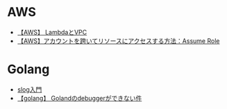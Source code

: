 # AWS
- [【AWS】 LambdaとVPC](./aws/%E3%80%90AWS%E3%80%91%20Lambda%E3%81%A8VPC.md)
- [【AWS】アカウントを跨いてリソースにアクセスする方法：Assume Role](./aws/%E3%80%90AWS%E3%80%91%E3%82%A2%E3%82%AB%E3%82%A6%E3%83%B3%E3%83%88%E3%82%92%E8%B7%A8%E3%81%84%E3%81%A6%E3%83%AA%E3%82%BD%E3%83%BC%E3%82%B9%E3%81%AB%E3%82%A2%E3%82%AF%E3%82%BB%E3%82%B9%E3%81%99%E3%82%8B%E6%96%B9%E6%B3%95%EF%BC%9AAssume%20Role.md)
# Golang
- [slog入門](./golang/%E3%80%90golang%E3%80%91%20slog%E3%83%91%E3%83%83%E3%82%B1%E3%83%BC%E3%82%B8%E5%85%A5%E9%96%80.md)
- [【golang】 Golandのdebuggerができない件](./golang/%E3%80%90golang%E3%80%91%20Goland%E3%81%AEdebugger%E3%81%8C%E3%81%A7%E3%81%8D%E3%81%AA%E3%81%84%E4%BB%B6.md)